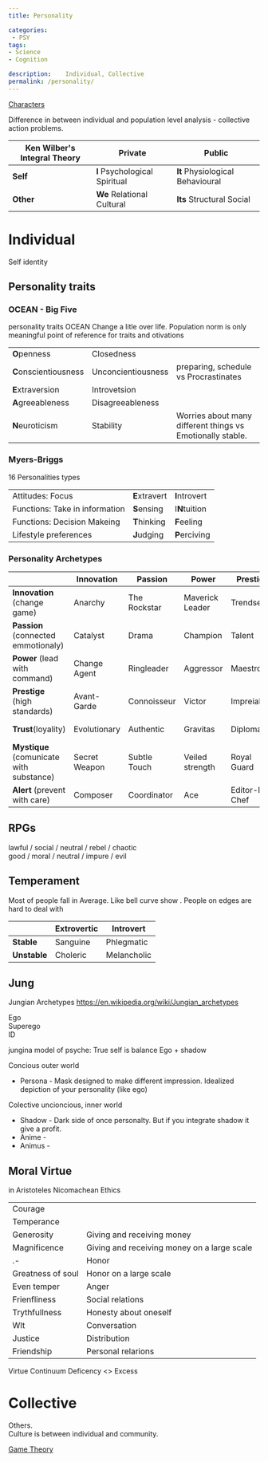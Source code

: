 ```yaml
---
title: Personality

categories:
 - PSY
tags:
- Science
- Cognition

description:    Individual, Collective
permalink: /personality/
---
```



[Characters](/characters/)

Difference in between individual and population level analysis  -  collective action problems.

| Ken Wilber's Integral Theory | Private |Public |
|--|--|--|
**Self** | **I** Psychological Spiritual | **It** Physiological Behavioural|
**Other** | **We** Relational Cultural| **Its** Structural Social |


# Individual
Self identity

## Personality traits

### OCEAN - Big Five
personality traits OCEAN Change a litle over life. Population norm is only meaningful point of reference for traits and otivations

||  ||
|--|--|--|
**O**penness | Closedness |
**C**onscientiousness| Unconcientiousness | preparing, schedule vs Procrastinates
**E**xtraversion| Introvetsion |
**A**greeableness| Disagreeableness
**N**euroticism | Stability | Worries about many different things vs Emotionally stable.


### Myers-Briggs
16 Personalities types

| | | |
|--|--|--|
Attitudes:  Focus| **E**xtravert | **I**ntrovert
Functions: Take in information| **S**ensing | I**N**tuition
Functions: Decision Makeing| **T**hinking | **F**eeling
Lifestyle preferences| **J**udging | **P**erciving





### Personality Archetypes

||Innovation|Passion |Power | Prestige |Trust| Mystique | Alert
|---|---|---|---|---|---|---|---|
**Innovation** (change game)|Anarchy|The Rockstar|Maverick Leader|Trendsetter|Artisan|Peovocature|Quick-Start|
**Passion** (connected emmotionaly)|Catalyst|Drama|Champion|Talent|Beloved|Intrigue|Orchestrator|
**Power** (lead with command)|Change Agent|Ringleader|Aggressor|Maestro|Guardian|Mastermind|Defender|
**Prestige** (high standards) |Avant-Garde|Connoisseur|Victor|Impreial|Blue Chip|Architect|Scholar|
**Trust**(loyality)|Evolutionary|Authentic|Gravitas|Diplomat|Old Guard| Anchor|Good Citizen|
**Mystique** (comunicate with substance)|Secret Weapon|Subtle Touch|Veiled strength|Royal Guard|Wise Owl|Deadbolt|Archer|
**Alert** (prevent with care)|Composer|Coordinator|Ace|Editor-In-Chef|Mediator|Detective|Control Freak|


## RPGs
lawful / social / neutral / rebel / chaotic  
good / moral / neutral / impure / evil  


## Temperament
Most of people fall in Average. Like bell curve show . People on edges are hard to deal with  


||Extrovertic |Introvert|
|--|--|--|
**Stable**  | Sanguine  | Phlegmatic
**Unstable** | Choleric | Melancholic







## Jung

Jungian Archetypes
https://en.wikipedia.org/wiki/Jungian_archetypes

Ego   
Superego  
ID   

jungina model of psyche:
True self is balance Ego + shadow   

Concious outer world
- Persona - Mask designed to make different impression. Idealized depiction of your personality (like ego)

Colective uncioncious, inner world
- Shadow - Dark side of once personalty. But if you integrate shadow it give a profit.
- Anime -
- Animus -


## Moral Virtue
in Aristoteles Nicomachean Ethics

| | |
|--|--|
Courage  |
Temperance  |
Generosity | Giving and receiving money
Magnificence  | Giving and receiving money on a large scale
.- | Honor
Greatness of soul | Honor on a large scale
Even temper | Anger
Frienfliness | Social relations
Trythfullness | Honesty about oneself
Wlt | Conversation
Justice | Distribution
Friendship | Personal relarions


Virtue Continuum
Deficency <> Excess

# Collective
Others.   
Culture is between individual and community.




[Game Theory](/gametheory/)
